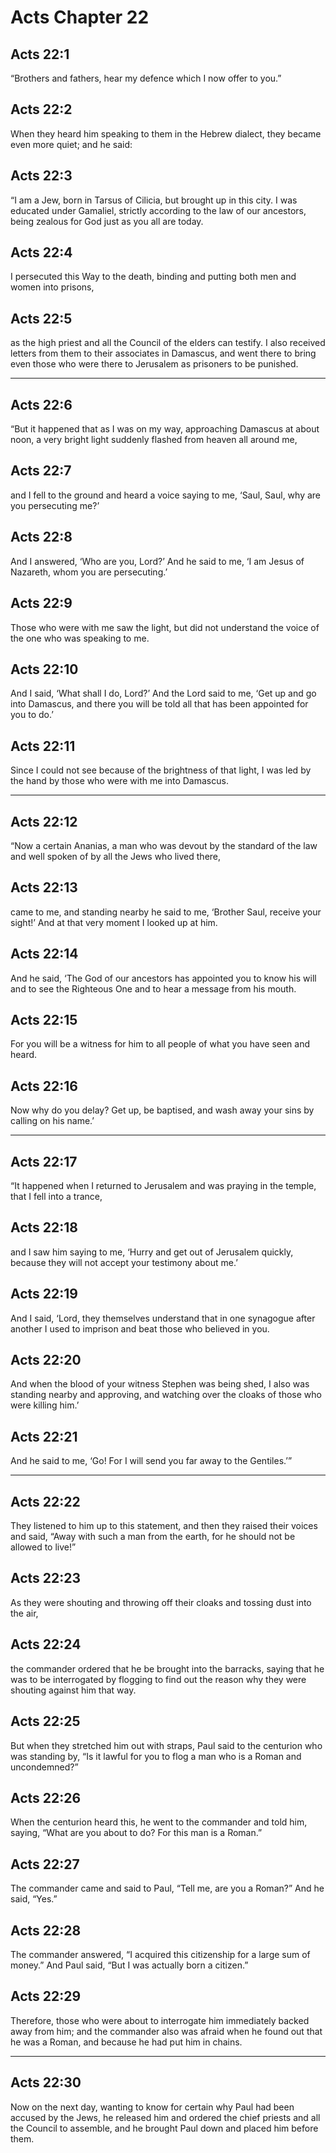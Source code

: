 # Acts Chapter 22

## Acts 22:1

“Brothers and fathers, hear my defence which I now offer to you.”

## Acts 22:2

When they heard him speaking to them in the Hebrew dialect, they became even more quiet; and he said:

## Acts 22:3

“I am a Jew, born in Tarsus of Cilicia, but brought up in this city. I was educated under Gamaliel, strictly according to the law of our ancestors, being zealous for God just as you all are today.

## Acts 22:4

I persecuted this Way to the death, binding and putting both men and women into prisons,

## Acts 22:5

as the high priest and all the Council of the elders can testify. I also received letters from them to their associates in Damascus, and went there to bring even those who were there to Jerusalem as prisoners to be punished.

---

## Acts 22:6

“But it happened that as I was on my way, approaching Damascus at about noon, a very bright light suddenly flashed from heaven all around me,

## Acts 22:7

and I fell to the ground and heard a voice saying to me, ‘Saul, Saul, why are you persecuting me?’

## Acts 22:8

And I answered, ‘Who are you, Lord?’ And he said to me, ‘I am Jesus of Nazareth, whom you are persecuting.’

## Acts 22:9

Those who were with me saw the light, but did not understand the voice of the one who was speaking to me.

## Acts 22:10

And I said, ‘What shall I do, Lord?’ And the Lord said to me, ‘Get up and go into Damascus, and there you will be told all that has been appointed for you to do.’

## Acts 22:11

Since I could not see because of the brightness of that light, I was led by the hand by those who were with me into Damascus.

---

## Acts 22:12

“Now a certain Ananias, a man who was devout by the standard of the law and well spoken of by all the Jews who lived there,

## Acts 22:13

came to me, and standing nearby he said to me, ‘Brother Saul, receive your sight!’ And at that very moment I looked up at him.

## Acts 22:14

And he said, ‘The God of our ancestors has appointed you to know his will and to see the Righteous One and to hear a message from his mouth.

## Acts 22:15

For you will be a witness for him to all people of what you have seen and heard.

## Acts 22:16

Now why do you delay? Get up, be baptised, and wash away your sins by calling on his name.’

---

## Acts 22:17

“It happened when I returned to Jerusalem and was praying in the temple, that I fell into a trance,

## Acts 22:18

and I saw him saying to me, ‘Hurry and get out of Jerusalem quickly, because they will not accept your testimony about me.’

## Acts 22:19

And I said, ‘Lord, they themselves understand that in one synagogue after another I used to imprison and beat those who believed in you.

## Acts 22:20

And when the blood of your witness Stephen was being shed, I also was standing nearby and approving, and watching over the cloaks of those who were killing him.’

## Acts 22:21

And he said to me, ‘Go! For I will send you far away to the Gentiles.’”

---

## Acts 22:22

They listened to him up to this statement, and then they raised their voices and said, “Away with such a man from the earth, for he should not be allowed to live!”

## Acts 22:23

As they were shouting and throwing off their cloaks and tossing dust into the air,

## Acts 22:24

the commander ordered that he be brought into the barracks, saying that he was to be interrogated by flogging to find out the reason why they were shouting against him that way.

## Acts 22:25

But when they stretched him out with straps, Paul said to the centurion who was standing by, “Is it lawful for you to flog a man who is a Roman and uncondemned?”

## Acts 22:26

When the centurion heard this, he went to the commander and told him, saying, “What are you about to do? For this man is a Roman.”

## Acts 22:27

The commander came and said to Paul, “Tell me, are you a Roman?” And he said, “Yes.”

## Acts 22:28

The commander answered, “I acquired this citizenship for a large sum of money.” And Paul said, “But I was actually born a citizen.”

## Acts 22:29

Therefore, those who were about to interrogate him immediately backed away from him; and the commander also was afraid when he found out that he was a Roman, and because he had put him in chains.

---

## Acts 22:30

Now on the next day, wanting to know for certain why Paul had been accused by the Jews, he released him and ordered the chief priests and all the Council to assemble, and he brought Paul down and placed him before them.
